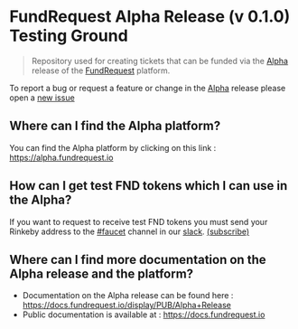 # FundRequest Alpha Release (v 0.1.0) Testing Ground
> Repository used for creating tickets that can be funded via the [Alpha](https://alpha.fundrequest.io) release of the [FundRequest](https://fundrequest.io) platform. 


To report a bug or request a feature or change in the [Alpha](https://alpha.fundrequest.io) release please open a [new issue](https://github.com/FundRequest/platform/issues/new)


## Where can I find the Alpha platform?
You can find the Alpha platform by clicking on this link : https://alpha.fundrequest.io

## How can I get test FND tokens which I can use in the Alpha?
If you want to request to receive test FND tokens you must send your Rinkeby address to the [#faucet](https://fundrequest.slack.com/messages/faucet) channel in our [slack](https://fundrequest.slack.com). [(subscribe)](https://slack.fundrequest.io)

## Where can I find more documentation on the Alpha release and the platform?
* Documentation on the Alpha release can be found here : https://docs.fundrequest.io/display/PUB/Alpha+Release
* Public documentation is available at : https://docs.fundrequest.io


